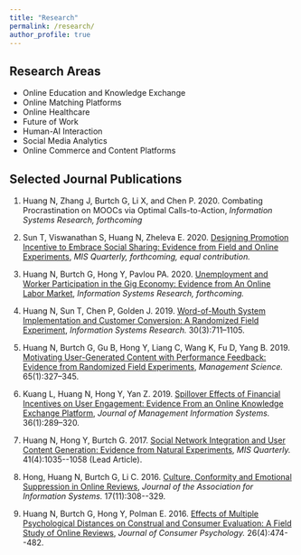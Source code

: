```yaml
---
title: "Research"
permalink: /research/
author_profile: true
---
```


## Research Areas

- Online Education and Knowledge Exchange
- Online Matching Platforms
- Online Healthcare
- Future of Work
- Human-AI Interaction
- Social Media Analytics
- Online Commerce and Content Platforms 
 
<!-- <hr style="clear:both;visibility: hidden;" />   -->

## Selected Journal Publications

1. Huang N, Zhang J, Burtch G, Li X, and Chen P. 2020. Combating Procrastination on MOOCs via Optimal Calls-to-Action, *Information Systems Research, forthcoming*

1. Sun T, Viswanathan S, Huang N, Zheleva E. 2020. [Designing Promotion Incentive to Embrace Social Sharing: Evidence from Field and Online Experiments](https://papers.ssrn.com/sol3/papers.cfm?abstract_id=3095094), *MIS Quarterly, forthcoming, equal contribution.*

1. Huang N, Burtch G, Hong Y, Pavlou PA. 2020. [Unemployment and Worker Participation in the Gig Economy: Evidence from An Online Labor Market](https://papers.ssrn.com/sol3/papers.cfm?abstract_id=3105090), *Information Systems Research, forthcoming.* 

1. Huang N, Sun T, Chen P, Golden J. 2019. [Word-of-Mouth System Implementation and Customer Conversion: A Randomized Field Experiment](https://papers.ssrn.com/sol3/papers.cfm?abstract_id=2969670), *Information Systems Research.* 30(3):711–1105.

1. Huang N, Burtch G, Gu B, Hong Y, Liang C, Wang K, Fu D, Yang B. 2019. [Motivating User-Generated Content with Performance Feedback: Evidence from Randomized Field Experiments](https://pubsonline.informs.org/doi/10.1287/mnsc.2017.2944), *Management Science.* 65(1):327–345. 

1. Kuang L, Huang N, Hong Y, Yan Z. 2019. [Spillover Effects of Financial Incentives on User Engagement: Evidence From an Online Knowledge Exchange Platform](https://www.tandfonline.com/doi/abs/10.1080/07421222.2018.1550564?journalCode=mmis20), *Journal of Management Information Systems.* 36(1):289–320. 

1. Huang N, Hong Y, Burtch G. 2017. [Social Network Integration and User Content Generation: Evidence from Natural Experiments](https://misq.org/social-network-integration-and-user-content-generation-evidence-from-natural-experiments.html), *MIS Quarterly.* 41(4):1035--1058 (Lead Article). 

1. Hong, Huang N, Burtch G, Li C. 2016. [Culture, Conformity and Emotional Suppression in Online Reviews](http://aisel.aisnet.org/jais/vol17/iss11/2/), *Journal of the Association for Information Systems.* 17(11):308--329. 

1. Huang N, Burtch G, Hong Y, Polman E. 2016. [Effects of Multiple Psychological Distances on Construal and Consumer Evaluation: A Field Study of Online Reviews](https://doi.org/10.1016/j.jcps.2016.03.001), *Journal of Consumer Psychology.* 26(4):474--482. 



